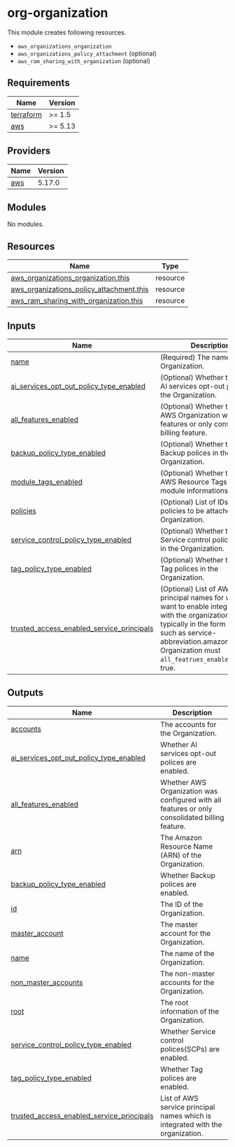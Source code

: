 # org-organization

This module creates following resources.

- `aws_organizations_organization`
- `aws_organizations_policy_attachment` (optional)
- `aws_ram_sharing_with_organization` (optional)

<!-- BEGINNING OF PRE-COMMIT-TERRAFORM DOCS HOOK -->
## Requirements

| Name | Version |
|------|---------|
| <a name="requirement_terraform"></a> [terraform](#requirement\_terraform) | >= 1.5 |
| <a name="requirement_aws"></a> [aws](#requirement\_aws) | >= 5.13 |

## Providers

| Name | Version |
|------|---------|
| <a name="provider_aws"></a> [aws](#provider\_aws) | 5.17.0 |

## Modules

No modules.

## Resources

| Name | Type |
|------|------|
| [aws_organizations_organization.this](https://registry.terraform.io/providers/hashicorp/aws/latest/docs/resources/organizations_organization) | resource |
| [aws_organizations_policy_attachment.this](https://registry.terraform.io/providers/hashicorp/aws/latest/docs/resources/organizations_policy_attachment) | resource |
| [aws_ram_sharing_with_organization.this](https://registry.terraform.io/providers/hashicorp/aws/latest/docs/resources/ram_sharing_with_organization) | resource |

## Inputs

| Name | Description | Type | Default | Required |
|------|-------------|------|---------|:--------:|
| <a name="input_name"></a> [name](#input\_name) | (Required) The name of the Organization. | `string` | n/a | yes |
| <a name="input_ai_services_opt_out_policy_type_enabled"></a> [ai\_services\_opt\_out\_policy\_type\_enabled](#input\_ai\_services\_opt\_out\_policy\_type\_enabled) | (Optional) Whether to enable AI services opt-out polices in the Organization. | `bool` | `false` | no |
| <a name="input_all_features_enabled"></a> [all\_features\_enabled](#input\_all\_features\_enabled) | (Optional) Whether to create AWS Organization with all features or only consolidated billing feature. | `bool` | `true` | no |
| <a name="input_backup_policy_type_enabled"></a> [backup\_policy\_type\_enabled](#input\_backup\_policy\_type\_enabled) | (Optional) Whether to enable Backup polices in the Organization. | `bool` | `false` | no |
| <a name="input_module_tags_enabled"></a> [module\_tags\_enabled](#input\_module\_tags\_enabled) | (Optional) Whether to create AWS Resource Tags for the module informations. | `bool` | `true` | no |
| <a name="input_policies"></a> [policies](#input\_policies) | (Optional) List of IDs of the policies to be attached to the Organization. | `list(string)` | `[]` | no |
| <a name="input_service_control_policy_type_enabled"></a> [service\_control\_policy\_type\_enabled](#input\_service\_control\_policy\_type\_enabled) | (Optional) Whether to enable Service control polices(SCPs) in the Organization. | `bool` | `true` | no |
| <a name="input_tag_policy_type_enabled"></a> [tag\_policy\_type\_enabled](#input\_tag\_policy\_type\_enabled) | (Optional) Whether to enable Tag polices in the Organization. | `bool` | `false` | no |
| <a name="input_trusted_access_enabled_service_principals"></a> [trusted\_access\_enabled\_service\_principals](#input\_trusted\_access\_enabled\_service\_principals) | (Optional) List of AWS service principal names for which you want to enable integration with the organization. This is typically in the form of a URL, such as service-abbreviation.amazonaws.com. Organization must `all_featrues_enabled` set to true. | `set(string)` | `[]` | no |

## Outputs

| Name | Description |
|------|-------------|
| <a name="output_accounts"></a> [accounts](#output\_accounts) | The accounts for the Organization. |
| <a name="output_ai_services_opt_out_policy_type_enabled"></a> [ai\_services\_opt\_out\_policy\_type\_enabled](#output\_ai\_services\_opt\_out\_policy\_type\_enabled) | Whether AI services opt-out polices are enabled. |
| <a name="output_all_features_enabled"></a> [all\_features\_enabled](#output\_all\_features\_enabled) | Whether AWS Organization was configured with all features or only consolidated billing feature. |
| <a name="output_arn"></a> [arn](#output\_arn) | The Amazon Resource Name (ARN) of the Organization. |
| <a name="output_backup_policy_type_enabled"></a> [backup\_policy\_type\_enabled](#output\_backup\_policy\_type\_enabled) | Whether Backup polices are enabled. |
| <a name="output_id"></a> [id](#output\_id) | The ID of the Organization. |
| <a name="output_master_account"></a> [master\_account](#output\_master\_account) | The master account for the Organization. |
| <a name="output_name"></a> [name](#output\_name) | The name of the Organization. |
| <a name="output_non_master_accounts"></a> [non\_master\_accounts](#output\_non\_master\_accounts) | The non-master accounts for the Organization. |
| <a name="output_root"></a> [root](#output\_root) | The root information of the Organization. |
| <a name="output_service_control_policy_type_enabled"></a> [service\_control\_policy\_type\_enabled](#output\_service\_control\_policy\_type\_enabled) | Whether Service control polices(SCPs) are enabled. |
| <a name="output_tag_policy_type_enabled"></a> [tag\_policy\_type\_enabled](#output\_tag\_policy\_type\_enabled) | Whether Tag polices are enabled. |
| <a name="output_trusted_access_enabled_service_principals"></a> [trusted\_access\_enabled\_service\_principals](#output\_trusted\_access\_enabled\_service\_principals) | List of AWS service principal names which is integrated with the organization. |
<!-- END OF PRE-COMMIT-TERRAFORM DOCS HOOK -->
